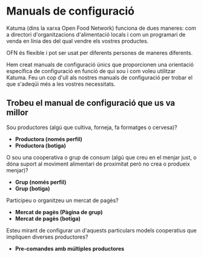 # Manuals de configuració

Katuma (dins la xarxa Open Food Network) funciona de dues maneres: com a directori d'organitzacions d'alimentació locals i com un programari de venda en línia des del qual vendre els vostres productes.

OFN és flexible i pot ser usat per diferents persones de maneres diferents.

Hem creat manuals de configuració únics que proporcionen una orientació específica de configuració en funció de qui sou i com voleu utilitzar Katuma. Feu un cop d'ull als nostres manuals de configuració per trobar el que s'adeqüi més a les vostres necessitats.

## Trobeu el manual de configuració que us va millor

Sou productores (algú que cultiva, forneja, fa formatges o cervesa)?

* **Productora (només perfil)**
* **Productora (botiga)**

O sou una cooperativa o grup de consum (algú que creu en el menjar just, o dóna suport al moviment alimentari de proximitat però no crea o produeix menjar)?

* **Grup (només perfil)**
* **Grup (botiga)**

Participeu o organitzeu un mercat de pagès?

* **Mercat de pagès (Pàgina de grup)**
* **Mercat de pagès (botiga)**

Esteu mirant de configurar un d'aquests particulars models cooperatius que impliquen diverses productores?

* **Pre-comandes amb múltiples productores**
